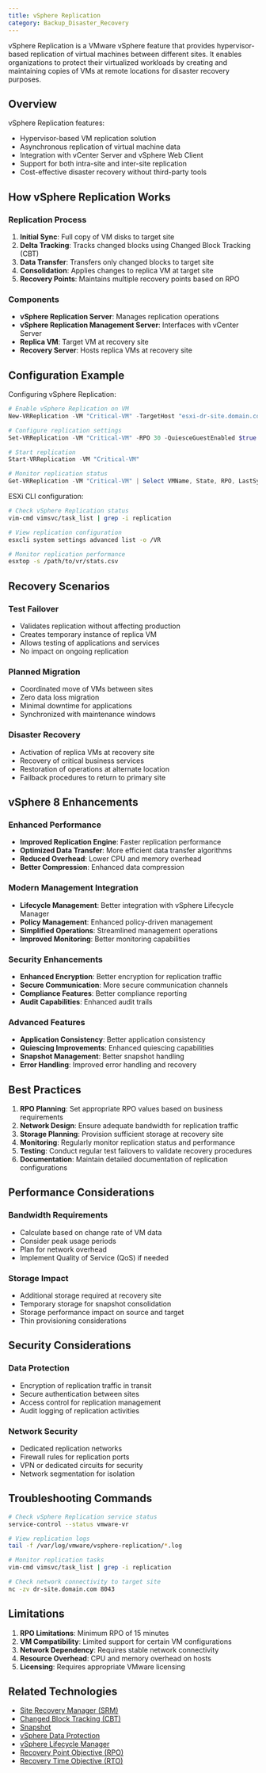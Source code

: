 ```yaml
---
title: vSphere Replication
category: Backup_Disaster_Recovery
---
```


vSphere Replication is a VMware vSphere feature that provides hypervisor-based replication of virtual machines between different sites. It enables organizations to protect their virtualized workloads by creating and maintaining copies of VMs at remote locations for disaster recovery purposes.

## Overview

vSphere Replication features:
- Hypervisor-based VM replication solution
- Asynchronous replication of virtual machine data
- Integration with vCenter Server and vSphere Web Client
- Support for both intra-site and inter-site replication
- Cost-effective disaster recovery without third-party tools

## How vSphere Replication Works

### Replication Process
1. **Initial Sync**: Full copy of VM disks to target site
2. **Delta Tracking**: Tracks changed blocks using Changed Block Tracking (CBT)
3. **Data Transfer**: Transfers only changed blocks to target site
4. **Consolidation**: Applies changes to replica VM at target site
5. **Recovery Points**: Maintains multiple recovery points based on RPO

### Components
- **vSphere Replication Server**: Manages replication operations
- **vSphere Replication Management Server**: Interfaces with vCenter Server
- **Replica VM**: Target VM at recovery site
- **Recovery Server**: Hosts replica VMs at recovery site

## Configuration Example

Configuring vSphere Replication:

```powershell
# Enable vSphere Replication on VM
New-VRReplication -VM "Critical-VM" -TargetHost "esxi-dr-site.domain.com" -TargetDatastore "DR-Datastore" -RPO 15

# Configure replication settings
Set-VRReplication -VM "Critical-VM" -RPO 30 -QuiesceGuestEnabled $true

# Start replication
Start-VRReplication -VM "Critical-VM"

# Monitor replication status
Get-VRReplication -VM "Critical-VM" | Select VMName, State, RPO, LastSyncTime
```

ESXi CLI configuration:

```bash
# Check vSphere Replication status
vim-cmd vimsvc/task_list | grep -i replication

# View replication configuration
esxcli system settings advanced list -o /VR

# Monitor replication performance
esxtop -s /path/to/vr/stats.csv
```

## Recovery Scenarios

### Test Failover
- Validates replication without affecting production
- Creates temporary instance of replica VM
- Allows testing of applications and services
- No impact on ongoing replication

### Planned Migration
- Coordinated move of VMs between sites
- Zero data loss migration
- Minimal downtime for applications
- Synchronized with maintenance windows

### Disaster Recovery
- Activation of replica VMs at recovery site
- Recovery of critical business services
- Restoration of operations at alternate location
- Failback procedures to return to primary site

## vSphere 8 Enhancements

### Enhanced Performance
- **Improved Replication Engine**: Faster replication performance
- **Optimized Data Transfer**: More efficient data transfer algorithms
- **Reduced Overhead**: Lower CPU and memory overhead
- **Better Compression**: Enhanced data compression

### Modern Management Integration
- **Lifecycle Management**: Better integration with vSphere Lifecycle Manager
- **Policy Management**: Enhanced policy-driven management
- **Simplified Operations**: Streamlined management operations
- **Improved Monitoring**: Better monitoring capabilities

### Security Enhancements
- **Enhanced Encryption**: Better encryption for replication traffic
- **Secure Communication**: More secure communication channels
- **Compliance Features**: Better compliance reporting
- **Audit Capabilities**: Enhanced audit trails

### Advanced Features
- **Application Consistency**: Better application consistency
- **Quiescing Improvements**: Enhanced quiescing capabilities
- **Snapshot Management**: Better snapshot handling
- **Error Handling**: Improved error handling and recovery

## Best Practices

1. **RPO Planning**: Set appropriate RPO values based on business requirements
2. **Network Design**: Ensure adequate bandwidth for replication traffic
3. **Storage Planning**: Provision sufficient storage at recovery site
4. **Monitoring**: Regularly monitor replication status and performance
5. **Testing**: Conduct regular test failovers to validate recovery procedures
6. **Documentation**: Maintain detailed documentation of replication configurations

## Performance Considerations

### Bandwidth Requirements
- Calculate based on change rate of VM data
- Consider peak usage periods
- Plan for network overhead
- Implement Quality of Service (QoS) if needed

### Storage Impact
- Additional storage required at recovery site
- Temporary storage for snapshot consolidation
- Storage performance impact on source and target
- Thin provisioning considerations

## Security Considerations

### Data Protection
- Encryption of replication traffic in transit
- Secure authentication between sites
- Access control for replication management
- Audit logging of replication activities

### Network Security
- Dedicated replication networks
- Firewall rules for replication ports
- VPN or dedicated circuits for security
- Network segmentation for isolation

## Troubleshooting Commands

```bash
# Check vSphere Replication service status
service-control --status vmware-vr

# View replication logs
tail -f /var/log/vmware/vsphere-replication/*.log

# Monitor replication tasks
vim-cmd vimsvc/task_list | grep -i replication

# Check network connectivity to target site
nc -zv dr-site.domain.com 8043
```

## Limitations

1. **RPO Limitations**: Minimum RPO of 15 minutes
2. **VM Compatibility**: Limited support for certain VM configurations
3. **Network Dependency**: Requires stable network connectivity
4. **Resource Overhead**: CPU and memory overhead on hosts
5. **Licensing**: Requires appropriate VMware licensing

## Related Technologies

- [Site Recovery Manager (SRM)](/glossary/term/site-recovery-manager.md)
- [Changed Block Tracking (CBT)](/glossary/term/changed-block-tracking.md)
- [Snapshot](/glossary/term/snapshot.md)
- [vSphere Data Protection](/glossary/term/vsphere-data-protection.md)
- [vSphere Lifecycle Manager](/glossary/term/vsphere-lifecycle-manager.md)
- [Recovery Point Objective (RPO)](/glossary/term/recovery-point-objective.md)
- [Recovery Time Objective (RTO)](/glossary/term/recovery-time-objective.md)
